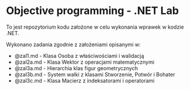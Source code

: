 # Objective programming - .NET Lab

To jest repozytorium kodu założone w celu wykonania wprawek w kodzie .NET.

Wykonano zadania zgodnie z założeniami opisanymi w:
- @zal1.md - Klasa Osoba z właściwościami i walidacją
- @zal2a.md - Klasa Wektor z operacjami matematycznymi
- @zal3a.md - Hierarchia klas figur geometrycznych
- @zal3b.md - System walki z klasami Stworzenie, Potwór i Bohater
- @zal3c.md - Klasa Macierz<T> z indeksatorami i operatorami